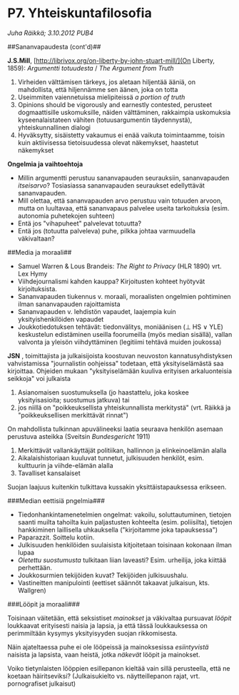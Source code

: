 # P7. Yhteiskuntafilosofia #
_Juha Räikkä; 3.10.2012 PUB4_

##Sananvapaudesta (cont'd)##

**J.S.Mill**, [http://librivox.org/on-liberty-by-john-stuart-mill/](On Liberty, 1859): _Argumentti totuudesta_ / _The Argument from Truth_

1. Virheiden välttämisen tärkeys, jos aletaan hiljentää ääniä, on mahdollista,
että hiljennämme sen äänen, joka on totta
2. Useimmiten vaiennetuissa mielipiteissä _a portion of truth_
3. Opinions should be vigorously and earnestly contested, perusteet dogmaattisille uskomuksille,
näiden välttäminen, rakkaimpia uskomuksia kyseenalaistateen vähiten (totuusargumentin täydennystä),
yhteiskunnallinen dialogi
4. Hyväksytty, sisäistetty vakaumus ei enää vaikuta toimintaamme, toisin kuin aktiivisessa
tietoisuudessa olevat näkemykset, haastetut näkemykset

**Ongelmia ja vaihtoehtoja**

* Millin argumentti perustuu sananvapauden seurauksiin, sananvapauden _itseisarvo_? Tosiasiassa
sananvapauden seuraukset edellyttävät sananvapauden.
* Mill olettaa, että sananvapauden arvo perustuu vain totuuden arvoon, mutta on luultavaa, että
sananvapaus palvelee useita tarkoituksia (esim. autonomia puhetekojen suhteen)
* Entä jos "vihapuheet" palvelevat totuutta?
* Entä jos (totuutta palveleva) puhe, pilkka johtaa varmuudella väkivaltaan?

##Media ja moraali##

* Samuel Warren &amp; Lous Brandeis: _The Right to Privacy_ (HLR 1890) vrt. Lex Hymy
* Viihdejournalismi kahden kauppa? Kirjoitusten kohteet hyötyvät kirjoituksista.
* Sananvapauden tiukennus v. moraali, moraalisten ongelmien pohtiminen ilman sananvapauden rajoittamista
* Sananvapauden v. lehdistön vapaudet, laajempia kuin yksityishenkilöiden vapaudet
* Joukkotiedotuksen tehtävät: tiedonvälitys, moniäänisen (&perp; HS &or; YLE) keskustelun edistäminen useilla
foorumeilla (myös median sisällä), vallan valvonta ja yleisön viihdyttäminen (legitiimi tehtävä muiden joukossa)

**JSN** , toimittajista ja julkaisijoista koostuvan neuvoston kannatusyhdistyksen vahvistamissa
"journalistin oohjeissa" todetaan, että yksityiselämästä saa kirjoittaa. Ohjeiden mukaan "yksityiselämään
kuuliva erityisen arkaluonteisia seikkoja" voi julkaista

1. Asianomaisen suostumuksella (jo haastattelu, joka koskee yksityisasioita; suostumus jatkuva) tai
2. jos niillä on "poikkeuksellista yhteiskunnallista merkitystä" (vrt. Räikkä ja "poikkeuksellisen merkittävät rinnat")

On mahdollista tulkinnan apuvälineeksi laatia seuraava henkilön asemaan perustuva asteikka (Sveitsin _Bundesgericht_ 1911)

1. Merkittävät vallankäyttäjät politiikan, hallinnon ja elinkeinoelämän alalla
2. Aikalaishistoriaan kuuluvat tunnetut, julkisuuden henkilöt, esim. kulttuurin ja viihde-elämän alalla
3. Tavalliset kansalaiset

Suojan laajuus kuitenkin tulkittava kussakin yksittäistapauksessa erikseen.

###Median eettisiä pngelmia###

* Tiedonhankintamenetelmien ongelmat: vakoilu, soluttautuminen, tietojen saanti muilta tahoilta kuin
paljastusten kohteelta (esim. poliisilta), tietojen hankkiminen laillisella uhkauksella ("kirjoitamme
joka tapauksessa")
* Paparazzit. Soittelu kotiin.
* Julkisuuden henkilöiden suulaisista kitjoitetaan toisinaan kokonaan ilman lupaa
* _Oletettu suostumusta_ tulkitaan liian laveasti? Esim. urheilija, joka kiittää perhettään.
* Joukkosurmien tekijöiden kuvat? Tekijöiden julkisuushalu.
* Vastineitten manipulointi (eettiset säännöt takaavat julkaisun, kts. Wallgren)

###Lööpit ja moraali###

Toisinaan väitetään, että seksistiset _mainokset_ ja väkivaltaa pursuavat _lööpit_ loukkaavat
erityisesti naisia ja lapsia, ja että tässä loukkauksessa on perimmiltään kysymys yksityisyyden
suojan rikkomisesta.

Näin ajateltaessa puhe ei ole lööpeissä ja mainoksesissa _esiintyvistä_ naisista ja lapsista,
vaan heistä, jotka _näkevät_ lööpit ja mainokset.

Voiko tietynlaisten lööppien esillepanon kieltää vain sillä perusteella, että ne koetaan häiritseviksi?
(Julkaisukielto vs. näytteillepanon rajat, vrt. pornografiset julkaisut)
